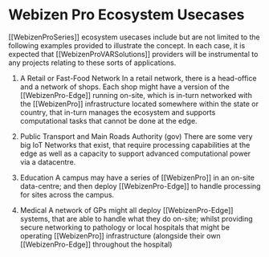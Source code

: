 # Webizen Pro Ecosystem Usecases

[[WebizenProSeries]] ecosystem usecases include but are not limited to the following examples provided to illustrate the concept.  In each case, it is expected that [[WebizenProVARSolutions]] providers will be instrumental to any projects relating to these sorts of applications.


1. A Retail or Fast-Food Network
	In a retail network, there is a head-office and a network of shops.  Each shop might have a version of the [[WebizenPro-Edge]] running on-site, which is in-turn networked with the [[WebizenPro]] infrastructure located somewhere within the state or country, that in-turn manages the ecosystem and supports computational tasks that cannot be done at the edge.  

2. Public Transport and Main Roads Authority (gov)
	There are some very big IoT Networks that exist, that require processing capabilities at the edge as well as a capacity to support advanced computational power via a datacentre. 

3. Education
	A campus may have a series of [[WebizenPro]] in an on-site data-centre; and then deploy [[WebizenPro-Edge]] to handle processing for sites across the campus. 

4. Medical
	A network of GPs might all deploy [[WebizenPro-Edge]] systems, that are able to handle what they do on-site; whilst providing secure networking to pathology or local hospitals that might be operating [[WebizenPro]] infrastructure (alongside their own [[WebizenPro-Edge]] throughout the hospital)

